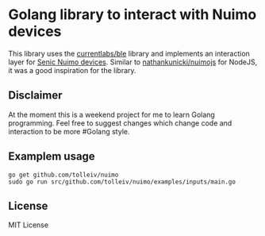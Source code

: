 # Golang library to interact with Nuimo devices

This library uses the [currentlabs/ble](https://github.com/currentlabs/ble) library and implements an interaction layer for [Senic Nuimo devices](https://www.senic.com/). Similar to [nathankunicki/nuimojs](https://github.com/nathankunicki/nuimojs) for NodeJS, it was a good inspiration for the library.
 
## Disclaimer
 
At the moment this is a weekend project for me to learn Golang programming. Feel free to suggest changes which change code and interaction to be more #Golang style.

## Examplem usage

    go get github.com/tolleiv/nuimo
    sudo go run src/github.com/tolleiv/nuimo/examples/inputs/main.go

## License 
 
 MIT License
